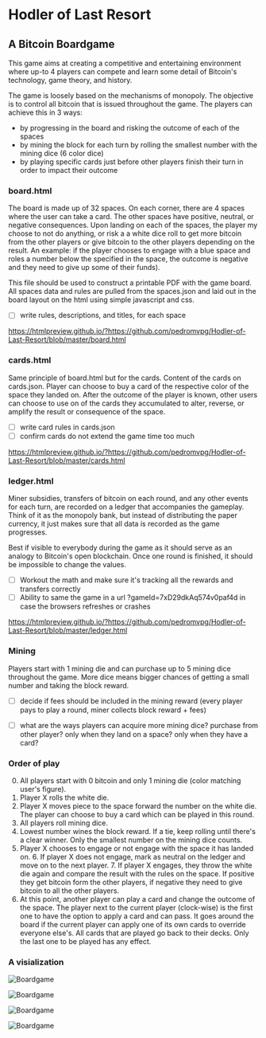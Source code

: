 # Hodler of Last Resort
## A Bitcoin Boardgame

This game aims at creating a competitive and entertaining environment where up-to 4 players can compete and learn some detail of Bitcoin's technology, game theory, and history.

The game is loosely based on the mechanisms of monopoly. The objective is to control all bitcoin that is issued throughout the game. The players can achieve this in 3 ways:
- by progressing in the board and risking the outcome of each of the spaces
- by mining the block for each turn by rolling the smallest number with the mining dice (6 color dice)
- by playing specific cards just before other players finish their turn in order to impact their outcome


### board.html
The board is made up of 32 spaces. On each corner, there are 4 spaces where the user can take a card. The other spaces have positive, neutral, or negative consequences. Upon landing on each of the spaces, the player my choose to not do anything, or risk a a white dice roll to get more bitcoin from the other players or give bitcoin to the other players depending on the result.
An example: if the player chooses to engage with a blue space and roles a number below the specified in the space, the outcome is negative and they need to give up some of their funds).

This file should be used to construct a printable PDF with the game board. All spaces data and rules are pulled from the spaces.json and laid out in the board layout on the html using simple javascript and css. 

- [ ] write rules, descriptions, and titles, for each space

https://htmlpreview.github.io/?https://github.com/pedromvpg/Hodler-of-Last-Resort/blob/master/board.html


### cards.html
Same principle of board.html but for the cards. Content of the cards on cards.json. Player can choose to buy a card of the respective color of the space they landed on. After the outcome of the player is known, other users can choose to use on of the cards they accumulated to alter, reverse, or amplify the result or consequence of the space.

- [ ] write card rules in cards.json
- [ ] confirm cards do not extend the game time too much

https://htmlpreview.github.io/?https://github.com/pedromvpg/Hodler-of-Last-Resort/blob/master/cards.html

### ledger.html
Miner subsidies, transfers of bitcoin on each round, and any other events for each turn, are recorded on a ledger that accompanies the gameplay. Think of it as the monopoly bank, but instead of distributing the paper currency, it just makes sure that all data is recorded as the game progresses. 

Best if visible to everybody during the game as it should serve as an analogy to Bitcoin's open blockchain. Once one round is finished, it should be impossible to change the values.

- [ ] Workout the math and make sure it's tracking all the rewards and transfers correctly
- [ ] Ability to same the game in a url ?gameId=7xD29dkAq574v0paf4d in case the browsers refreshes or crashes

https://htmlpreview.github.io/?https://github.com/pedromvpg/Hodler-of-Last-Resort/blob/master/ledger.html

### Mining
Players start with 1 mining die and can purchase up to 5 mining dice throughout the game. More dice means bigger chances of getting a small number and taking the block reward. 

- [ ] decide if fees should be included in the mining reward (every player pays to play a round, miner collects block reward + fees)
- [ ] what are the ways players can acquire more mining dice? purchase from other player? only when they land on a space? only when they have a card?


### Order of play
0. All players start with 0 bitcoin and only 1 mining die (color matching user's figure).
1. Player X rolls the white die.
2. Player X moves piece to the space forward the number on the white die. The player can choose to buy a card which can be played in this round.
3. All players roll mining dice. 
4. Lowest number wines the block reward. If a tie, keep rolling until there's a clear winner. Only the smallest number on the mining dice counts.
5. Player X chooses to engage or not engage with the space it has landed on.
	6. If player X does not engage, mark as neutral on the ledger and move on to the next player.
	7. If player X engages, they throw the white die again and compare the result with the rules on the space. If positive they get bitcoin form the other players, if negative they need to give bitcoin to all the other players.
8. At this point, another player can play a card and change the outcome of the space. The player next to the current player (clock-wise) is the first one to have the option to apply a card and can pass. It goes around the board if the current player can apply one of its own cards to override everyone else's. All cards that are played go back to their decks. Only the last one to be played has any effect. 



### A visialization

![Boardgame](https://piratehash.com/wp-content/uploads/2019/12/Bitcoin_Board_Game_6_categoriesTopLid2880X1800_0003-1536x960.jpg)

![Boardgame](https://piratehash.com/wp-content/uploads/2019/12/Bitcoin_Board_Game_6_categoriesTop2880X1800_0066-1536x960.jpg)

![Boardgame](https://piratehash.com/wp-content/uploads/2019/12/Bitcoin_Board_Game_6_categoriesTopLid_AngleTele2880X1800_0003-1536x960.jpg)

![Boardgame](https://piratehash.com/wp-content/uploads/2019/12/Bitcoin_Board_Game_6_categoriesTele2880X1800_0037-1536x960.png)


